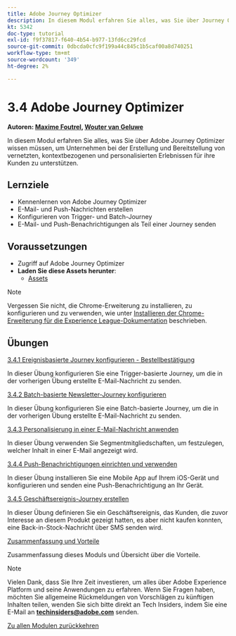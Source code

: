 ```yaml
---
title: Adobe Journey Optimizer
description: In diesem Modul erfahren Sie alles, was Sie über Journey Optimizer wissen müssen, um Unternehmen bei der Erstellung und Bereitstellung von vernetzten, kontextbezogenen und personalisierten Erlebnissen für ihre Kunden zu unterstützen.
kt: 5342
doc-type: tutorial
exl-id: f9f37817-f640-4b54-b977-13fd6cc29fcd
source-git-commit: 0dbcda0cfc9f199a44c845c1b5caf00a8d740251
workflow-type: tm+mt
source-wordcount: '349'
ht-degree: 2%

---
```


# 3.4 Adobe Journey Optimizer

**Autoren: [Maxime Foutrel](https://www.linkedin.com/in/maximefoutrel/), [Wouter van Geluwe](https://www.linkedin.com/in/woutervangeluwe/)**

In diesem Modul erfahren Sie alles, was Sie über Adobe Journey Optimizer wissen müssen, um Unternehmen bei der Erstellung und Bereitstellung von vernetzten, kontextbezogenen und personalisierten Erlebnissen für ihre Kunden zu unterstützen.

## Lernziele

- Kennenlernen von Adobe Journey Optimizer
- E-Mail- und Push-Nachrichten erstellen
- Konfigurieren von Trigger- und Batch-Journey
- E-Mail- und Push-Benachrichtigungen als Teil einer Journey senden

## Voraussetzungen

- Zugriff auf Adobe Journey Optimizer
- **Laden Sie diese Assets herunter**:
   - [Assets](./../../../assets/ajo/ajo_assets.zip)

>[!NOTE]
>
>Vergessen Sie nicht, die Chrome-Erweiterung zu installieren, zu konfigurieren und zu verwenden, wie unter [Installieren der Chrome-Erweiterung für die Experience League-Dokumentation](../../gettingstarted/gettingstarted/ex1.md) beschrieben.

## Übungen

[3.4.1 Ereignisbasierte Journey konfigurieren - Bestellbestätigung](./ex1.md)

In dieser Übung konfigurieren Sie eine Trigger-basierte Journey, um die in der vorherigen Übung erstellte E-Mail-Nachricht zu senden.

[3.4.2 Batch-basierte Newsletter-Journey konfigurieren](./ex2.md)

In dieser Übung konfigurieren Sie eine Batch-basierte Journey, um die in der vorherigen Übung erstellte E-Mail-Nachricht zu senden.

[3.4.3 Personalisierung in einer E-Mail-Nachricht anwenden](./ex3.md)

In dieser Übung verwenden Sie Segmentmitgliedschaften, um festzulegen, welcher Inhalt in einer E-Mail angezeigt wird.

[3.4.4 Push-Benachrichtigungen einrichten und verwenden](./ex4.md)

In dieser Übung installieren Sie eine Mobile App auf Ihrem iOS-Gerät und konfigurieren und senden eine Push-Benachrichtigung an Ihr Gerät.

[3.4.5 Geschäftsereignis-Journey erstellen](./ex5.md)

In dieser Übung definieren Sie ein Geschäftsereignis, das Kunden, die zuvor Interesse an diesem Produkt gezeigt hatten, es aber nicht kaufen konnten, eine Back-in-Stock-Nachricht über SMS senden wird.

[Zusammenfassung und Vorteile](./summary.md)

Zusammenfassung dieses Moduls und Übersicht über die Vorteile.

>[!NOTE]
>
>Vielen Dank, dass Sie Ihre Zeit investieren, um alles über Adobe Experience Platform und seine Anwendungen zu erfahren. Wenn Sie Fragen haben, möchten Sie allgemeine Rückmeldungen von Vorschlägen zu künftigen Inhalten teilen, wenden Sie sich bitte direkt an Tech Insiders, indem Sie eine E-Mail an **techinsiders@adobe.com** senden.

[Zu allen Modulen zurückkehren](../../../overview.md)
